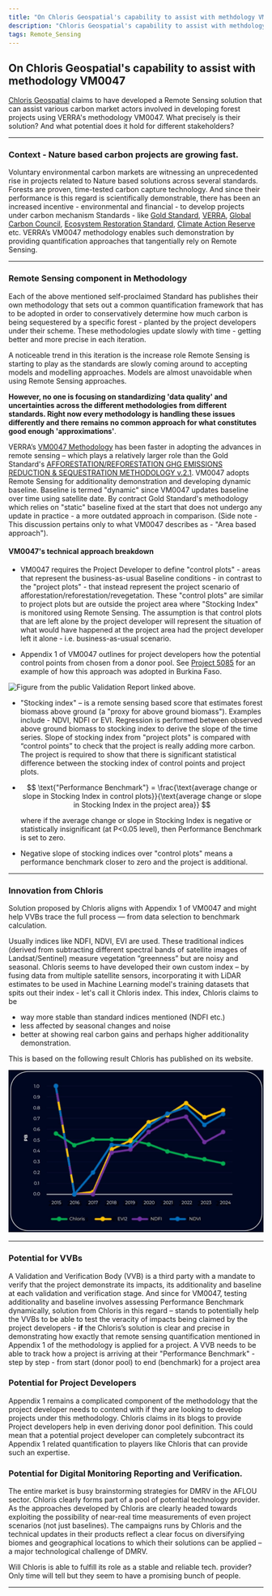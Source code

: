 ```yaml
---
title: "On Chloris Geospatial's capability to assist with methdology VM0047"
description: "Chloris Geospatial's capability to assist with methdology VM0047"
tags: Remote_Sensing 
---
```


## On Chloris Geospatial's capability to assist with methodology VM0047

[Chloris Geospatial](https://www.chloris.earth/about-us) claims to have developed a Remote Sensing solution that can assist various carbon market actors involved in developing forest projects using VERRA's methodology VM0047. What precisely is their solution? And what potential does it hold for different stakeholders?

---

### Context - Nature based carbon projects are growing fast. 

Voluntary environmental carbon markets are witnessing an unprecedented rise in projects related to Nature based solutions across several standards. Forests are proven, time-tested carbon capture technology. And since their performance is this regard is scientifically demonstrable, there has been an increased incentive - environmental and financial - to develop projects under carbon mechanism Standards - like [Gold Standard](https://www.goldstandard.org/), [VERRA](https://verra.org/), [Global Carbon Council](https://globalcarboncouncil.com/), [Ecosystem Restoration Standard](https://www.ers.org/), [Climate Action Reserve](https://climateactionreserve.org/) etc. VERRA’s VM0047 methodology enables such demonstration by providing quantification approaches that tangentially rely on Remote Sensing. 

---

    
### Remote Sensing component in Methodology

Each of the above mentioned self-proclaimed Standard has publishes their own methodology that sets out a common quantification framework that has to be adopted in order to conservatively determine how much carbon is being sequestered by a specific forest - planted by the project developers under their scheme. These methodologies update slowly with time - getting better and more precise in each iteration.

A noticeable trend in this iteration is the increase role Remote Sensing is starting to play as the standards are slowly coming around to accepting models and modelling approaches. Models are almost unavoidable when using Remote Sensing approaches. 

**However, no one is focusing on standardizing 'data quality' and uncertainties across the different methodologies from different standards. Right now every methodology is handling these issues differently and there remains no common approach for what constitutes good enough 'approximations'**.

VERRA’s [VM0047 Methodology](https://verra.org/methodologies/vm0047-afforestation-reforestation-and-revegetation-v1-1/) has been faster in adopting the advances in remote sensing – which plays a relatively larger role than the Gold Standard's [AFFORESTATION/REFORESTATION GHG EMISSIONS REDUCTION & SEQUESTRATION METHODOLOGY v.2.1](https://globalgoals.goldstandard.org/403-luf-ar-methodology-ghgs-emission-reduction-and-sequestration-methodology/). VM0047 adopts Remote Sensing for additionality demonstration and developing dynamic baseline. Baseline is termed "dynamic" since VM0047 updates baseline over time using satellite date. By contract Gold Standard's methodology which relies on "static" baseline fixed at the start that does not undergo any update in practice - a more outdated approach in comparison. (Side note - This discussion pertains only to what VM0047 describes as - "Area based approach").

#### VM0047's technical approach breakdown

* VM0047 requires the Project Developer to define "control plots" - areas that represent the business-as-usual Baseline conditions - in contrast to the "project plots" - that instead represent the project scenario of afforestation/reforestation/revegetation. These "control plots" are similar to project plots but are outside the project area where "Stocking Index" is monitored using Remote Sensing. The assumption is that control plots that are left alone by the project developer will represent the situation of what would have happened at the project area had the project developer left it alone - i.e. business-as-usual scenario.
  
* Appendix 1 of VM0047 outlines for project developers how the potential control points from chosen from a donor pool. See [Project 5085](https://registry.verra.org/app/projectDetail/VCS/5085) for an example of how this approach was adopted in Burkina Faso.

<img src="https://github.com/karbonmanthan/karbonmanthan.github.io/blob/assets/control_point.png" alt="Figure from the public Validation Report linked above.">


* "Stocking index" – is a remote sensing based score that estimates forest biomass above ground (a "proxy for above ground biomass"). Examples include - NDVI, NDFI or EVI. Regression is performed between observed above ground biomass to stocking index to derive the slope of the time series. Slope of stocking index from "project plots" is compared with “control points” to check that the project is really adding more carbon.  The project is required to show that there is significant statistical difference between the stocking index of control points and project plots.
  

* $$
  \text{"Performance Benchmark"} = \frac{\text{average change or slope in Stocking Index in control plots}}{\text{average change or slope in Stocking Index in the project area}}
  $$
  
  where if the average change or slope in Stocking Index is negative or statistically insignificant (at P<0.05 level), then Performance Benchmark is set to zero.

* Negative slope of stocking indices over "control plots" means a performance benchmark closer to zero and the project is additional.

---

### Innovation from Chloris

Solution proposed by Chloris aligns with Appendix 1 of VM0047 and might help VVBs trace the full process — from data selection to benchmark calculation.

Usually indices like NDFI, NDVI, EVI are used. These traditional indices (derived from subtracting different spectral bands of satellite images of Landsat/Sentinel) measure vegetation “greenness” but are noisy and seasonal. Chloris seems to have developed their own custom index – by fusing data from multiple satellite sensors, incorporating it with LiDAR estimates to be used in Machine Learning model's training datasets that spits out their index - let's call it Chloris index. This index, Chloris claims to be 
* way more stable than standard indices mentioned (NDFI etc.) 
* less affected by seasonal changes and noise
* better at showing real carbon gains and perhaps higher additionality demonstration.

This is based on the following result Chloris has published on its website.

<img src="https://github.com/karbonmanthan/karbonmanthan.github.io/blob/main/assets/Chloris.jpg"
 alt="Comparision of stocking indices from [Chloris](https://www.chloris.earth/resources/gettingvm0047right)">

---

### Potential for VVBs

A Validation and Verification Body (VVB) is a third party with a mandate to verify that the project demonstrate its impacts, its additionality and baseline at each validation and verification stage. And since for VM0047, testing additionality and baseline involves assessing Performance Benchmark dynamically, solution from Chloris in this regard – stands to potentially help the VVBs to be able to test the veracity of impacts being claimed by the project developers - **if** the Chloris’s solution is clear and precise in demonstrating how exactly that remote sensing quantification mentioned in Appendix 1 of the methodology is applied for a project. A VVB needs to be able to track how a project is arriving at their "Performance Benchmark" - step by step - from start (donor pool) to end (benchmark) for a project area

### Potential for Project Developers

Appendix 1 remains a complicated component of the methodology that the project developer needs to contend with if they are looking to develop projects under this methodology. Chloris claims in its blogs to provide Project developers help in even deriving donor pool definition. This could mean that a potential project developer can completely subcontract its Appendix 1 related quantification to players like Chloris that can provide such an expertise.
        
         
### Potential for Digital Monitoring Reporting and Verification.
    
The entire market is busy brainstorming strategies for DMRV in the AFLOU sector. Chloris clearly forms part of a pool of potential technology provider. As the approaches developed by Chloris are clearly headed towards exploiting the possibility of near-real time measurements of even project scenarios (not just baselines). The campaigns runs by Chloris and the technical updates in their products reflect a clear focus on diversifying biomes and geographical locations to which their solutions can be applied – a major technological challenge of DMRV.


Will Chloris is able to fulfill its role as a stable and reliable tech. provider? Only time will tell but they seem to have a promising bunch of people.

---
